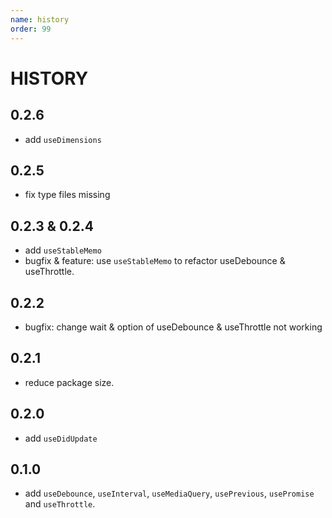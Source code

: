 ```yaml
---
name: history
order: 99
---
```


# HISTORY

## 0.2.6
- add `useDimensions`

## 0.2.5
- fix type files missing

## 0.2.3 & 0.2.4
- add `useStableMemo`
- bugfix & feature: use `useStableMemo` to refactor useDebounce & useThrottle.

## 0.2.2
- bugfix: change wait & option of useDebounce & useThrottle not working

## 0.2.1
- reduce package size.

## 0.2.0
- add `useDidUpdate`

## 0.1.0
- add `useDebounce`, `useInterval`, `useMediaQuery`, `usePrevious`, `usePromise` and `useThrottle`.